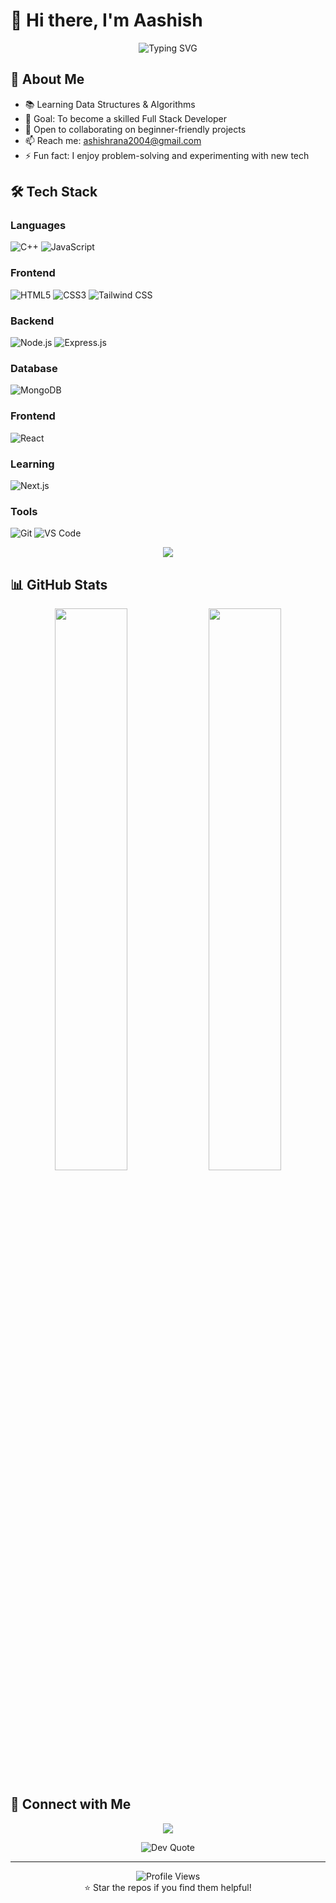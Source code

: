 # 👋 Hi there, I'm Aashish

<div align="center">
  <div align="center"> <img src="https://readme-typing-svg.herokuapp.com?font=Fira+Code&pause=1000&color=2E9EF7&center=true&vCenter=true&width=435&lines=Learning+DSA+%26+Web+Development;Exploring+Next.js;Building+Step+by+Step" alt="Typing SVG" /> </div>
</div>

## 🚀 About Me
- 📚 Learning Data Structures & Algorithms
- 🔭 Goal: To become a skilled Full Stack Developer
- 👯 Open to collaborating on beginner-friendly projects
- 📫 Reach me: ashishrana2004@gmail.com
- ⚡ Fun fact: I enjoy problem-solving and experimenting with new tech

## 🛠️ Tech Stack

### Languages
![C++](https://img.shields.io/badge/C++-00599C?style=for-the-badge&logo=c%2B%2B&logoColor=white)
![JavaScript](https://img.shields.io/badge/JavaScript-F7DF1E?style=for-the-badge&logo=javascript&logoColor=black)

### Frontend
![HTML5](https://img.shields.io/badge/HTML5-E34F26?style=for-the-badge&logo=html5&logoColor=white)
![CSS3](https://img.shields.io/badge/CSS3-1572B6?style=for-the-badge&logo=css3&logoColor=white)
![Tailwind CSS](https://img.shields.io/badge/Tailwind_CSS-38B2AC?style=for-the-badge&logo=tailwind-css&logoColor=white)

### Backend
![Node.js](https://img.shields.io/badge/Node.js-339933?style=for-the-badge&logo=nodedotjs&logoColor=white)
![Express.js](https://img.shields.io/badge/Express.js-404D59?style=for-the-badge&logo=express&logoColor=white)

### Database
![MongoDB](https://img.shields.io/badge/MongoDB-4DB33D?style=for-the-badge&logo=mongodb&logoColor=white)

### Frontend
![React](https://img.shields.io/badge/React-20232A?style=for-the-badge&logo=react&logoColor=61DAFB)

### Learning
![Next.js](https://img.shields.io/badge/Next.js-000000?style=for-the-badge&logo=next.js&logoColor=white)

### Tools
![Git](https://img.shields.io/badge/Git-F05032?style=for-the-badge&logo=git&logoColor=white)
![VS Code](https://img.shields.io/badge/VS_Code-007ACC?style=for-the-badge&logo=visual-studio-code&logoColor=white)

<p align="center">
  <img src="https://skillicons.dev/icons?i=js,ts,react,nodejs,express,mongodb,cpp,git,vscode&theme=dark" />
</p>

## 📊 GitHub Stats

<div align="center">
  <img src="https://github-readme-stats.vercel.app/api?username=ashishxdev&show_icons=true&hide_border=true&theme=react&count_private=true" width="48%" />
  <img src="https://github-readme-stats.vercel.app/api/top-langs/?username=ashishxdev&layout=compact&hide_border=true&theme=react" width="48%" />
</div>

## 🤝 Connect with Me

<p align="center">
  <a href="https://linkedin.com/in/ashishranatech" target="_blank">
    <img src="https://img.shields.io/badge/-LinkedIn-0A66C2?style=for-the-badge&logo=linkedin&logoColor=white" />
  </a>
</p>

<div align="center">
  <img src="https://quotes-github-readme.vercel.app/api?type=horizontal&theme=radical" alt="Dev Quote" />
</div>

---

<div align="center">
  <img src="https://komarev.com/ghpvc/?username=ashishxdev&label=Profile%20views&color=0e75b6&style=flat" alt="Profile Views" />
</div>

<div align="center">
  ⭐ Star the repos if you find them helpful!
</div>
